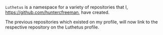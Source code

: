 `Luthetus` is a namespace for a variety of repositories that I, https://github.com/huntercfreeman, have created.

The previous repositories which existed on my profile, will now link to the respective repository on the Luthetus profile.

<!--
**Luthetus/Luthetus** is a ✨ _special_ ✨ repository because its `README.md` (this file) appears on your GitHub profile.

Here are some ideas to get you started:

- 🔭 I’m currently working on ...
- 🌱 I’m currently learning ...
- 👯 I’m looking to collaborate on ...
- 🤔 I’m looking for help with ...
- 💬 Ask me about ...
- 📫 How to reach me: ...
- 😄 Pronouns: ...
- ⚡ Fun fact: ...
-->
